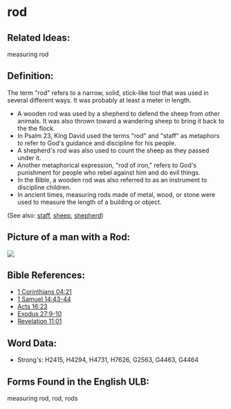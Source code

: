# rod

## Related Ideas:

measuring rod

## Definition:

The term "rod" refers to a narrow, solid, stick-like tool that was used in several different ways. It was probably at least a meter in length.

* A wooden rod was used by a shepherd to defend the sheep from other animals. It was also thrown toward a wandering sheep to bring it back to the the flock.
* In Psalm 23, King David used the terms "rod" and "staff" as metaphors to refer to God's guidance and discipline for his people.
* A shepherd's rod was also used to count the sheep as they passed under it.
* Another metaphorical expression, "rod of iron," refers to God's punishment for people who rebel against him and do evil things.
* In the Bible, a wooden rod was also referred to as an instrument to discipline children.
* In ancient times, measuring rods made of metal, wood, or stone were used to measure the length of a building or object.

(See also: [staff](../other/staff.md), [sheep](../other/sheep.md), [shepherd](../other/shepherd.md))

## Picture of a man with a Rod:

<a href="https://content.bibletranslationtools.org/WycliffeAssociates/en_tw/raw/branch/master/PNGs/r/Rod.png"><img src="https://content.bibletranslationtools.org/WycliffeAssociates/en_tw/raw/branch/master/PNGs/r/Rod.png" ></a>

## Bible References:

* [1 Corinthians 04:21](rc://en/tn/help/1co/04/21)
* [1 Samuel 14:43-44](rc://en/tn/help/1sa/14/43)
* [Acts 16:23](rc://en/tn/help/act/16/23)
* [Exodus 27:9-10](rc://en/tn/help/exo/27/09)
* [Revelation 11:01](rc://en/tn/help/rev/11/01)

## Word Data:

* Strong's: H2415, H4294, H4731, H7626, G2563, G4463, G4464

## Forms Found in the English ULB:

measuring rod, rod, rods


